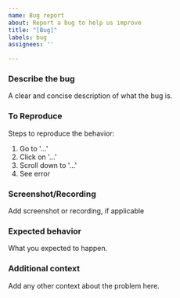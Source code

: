 ```yaml
---
name: Bug report
about: Report a bug to help us improve
title: "[Bug]"
labels: bug
assignees: ''

---
```


### **Describe the bug**
A clear and concise description of what the bug is.

### **To Reproduce**
Steps to reproduce the behavior:
1. Go to '...'
2. Click on '...'
3. Scroll down to '...'
4. See error

### **Screenshot/Recording**
Add screenshot or recording, if applicable

### **Expected behavior**
What you expected to happen.

### **Additional context**
Add any other context about the problem here.
